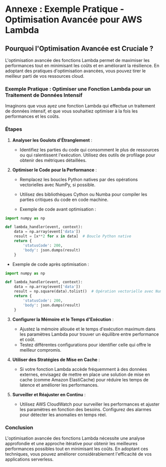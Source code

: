 # Annexe : Exemple Pratique - Optimisation Avancée pour AWS Lambda

## Pourquoi l'Optimisation Avancée est Cruciale ?

L'optimisation avancée des fonctions Lambda permet de maximiser les performances tout en minimisant les coûts et en améliorant la résilience. En adoptant des pratiques d'optimisation avancées, vous pouvez tirer le meilleur parti de vos ressources cloud.

### Exemple Pratique : Optimiser une Fonction Lambda pour un Traitement de Données Intensif

Imaginons que vous ayez une fonction Lambda qui effectue un traitement de données intensif, et que vous souhaitiez optimiser à la fois les performances et les coûts.

### Étapes

1. **Analyser les Goulots d'Étranglement** :
   - Identifiez les parties du code qui consomment le plus de ressources ou qui ralentissent l'exécution. Utilisez des outils de profilage pour obtenir des métriques détaillées.

2. **Optimiser le Code pour la Performance** :
   - Remplacez les boucles Python natives par des opérations vectorielles avec NumPy, si possible.
   - Utilisez des bibliothèques Cython ou Numba pour compiler les parties critiques du code en code machine.

   - Exemple de code avant optimisation :

```python
import numpy as np

def lambda_handler(event, context):
    data = np.array(event['data'])
    result = [x**2 for x in data]  # Boucle Python native
    return {
        'statusCode': 200,
        'body': json.dumps(result)
    }
```

   - Exemple de code après optimisation :

```python
import numpy as np

def lambda_handler(event, context):
    data = np.array(event['data'])
    result = np.square(data).tolist()  # Opération vectorielle avec NumPy
    return {
        'statusCode': 200,
        'body': json.dumps(result)
    }
```

3. **Configurer la Mémoire et le Temps d'Exécution** :
   - Ajustez la mémoire allouée et le temps d'exécution maximum dans les paramètres Lambda pour trouver un équilibre entre performance et coût.
   - Testez différentes configurations pour identifier celle qui offre le meilleur compromis.

4. **Utiliser des Stratégies de Mise en Cache** :
   - Si votre fonction Lambda accède fréquemment à des données externes, envisagez de mettre en place une solution de mise en cache (comme Amazon ElastiCache) pour réduire les temps de latence et améliorer les performances.

5. **Surveiller et Réajuster en Continu** :
   - Utilisez AWS CloudWatch pour surveiller les performances et ajuster les paramètres en fonction des besoins. Configurez des alarmes pour détecter les anomalies en temps réel.

### Conclusion

L'optimisation avancée des fonctions Lambda nécessite une analyse approfondie et une approche itérative pour obtenir les meilleures performances possibles tout en minimisant les coûts. En adoptant ces techniques, vous pouvez améliorer considérablement l'efficacité de vos applications serverless.
